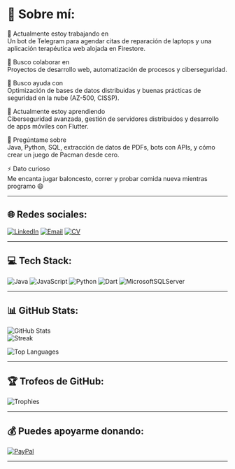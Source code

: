 # 💫 Sobre mí:
🎯 Actualmente estoy trabajando en  
Un bot de Telegram para agendar citas de reparación de laptops y una aplicación terapéutica web alojada en Firestore.  
  
🤝 Busco colaborar en  
Proyectos de desarrollo web, automatización de procesos y ciberseguridad.  
  
🧠 Busco ayuda con  
Optimización de bases de datos distribuidas y buenas prácticas de seguridad en la nube (AZ-500, CISSP).  
  
🌱 Actualmente estoy aprendiendo  
Ciberseguridad avanzada, gestión de servidores distribuidos y desarrollo de apps móviles con Flutter.  
  
💬 Pregúntame sobre  
Java, Python, SQL, extracción de datos de PDFs, bots con APIs, y cómo crear un juego de Pacman desde cero.  
  
⚡ Dato curioso  
Me encanta jugar baloncesto, correr y probar comida nueva mientras programo 😄  

---

## 🌐 Redes sociales:
[![LinkedIn](https://img.shields.io/badge/LinkedIn-%230077B5.svg?logo=linkedin&logoColor=white)](https://linkedin.com/in/StuartPalma) 
[![Email](https://img.shields.io/badge/Email-D14836?logo=gmail&logoColor=white)](mailto:jhou2013x@hotmail.com) 
[![CV](https://img.shields.io/badge/CV-ORANGE)](https://stu8990.github.io/Hoja-de-Vida/)

---

## 💻 Tech Stack:
![Java](https://img.shields.io/badge/java-%23ED8B00.svg?style=for-the-badge&logo=openjdk&logoColor=white) 
![JavaScript](https://img.shields.io/badge/javascript-%23323330.svg?style=for-the-badge&logo=javascript&logoColor=%23F7DF1E) 
![Python](https://img.shields.io/badge/python-3670A0?style=for-the-badge&logo=python&logoColor=ffdd54) 
![Dart](https://img.shields.io/badge/dart-%230175C2.svg?style=for-the-badge&logo=dart&logoColor=white) 
![MicrosoftSQLServer](https://img.shields.io/badge/Microsoft%20SQL%20Server-CC2927?style=for-the-badge&logo=microsoft%20sql%20server&logoColor=white)

---

## 📊 GitHub Stats:
![GitHub Stats](https://github-readme-stats.vercel.app/api?username=StuartPalma&theme=radical&hide_border=false&include_all_commits=false&count_private=false)  
![Streak](https://streak-stats.demolab.com/?user=StuartPalma&theme=radical&hide_border=false)

![Top Languages](https://github-readme-stats.vercel.app/api/top-langs/?username=StuartPalma&theme=radical&hide_border=false&layout=compact)

---

## 🏆 Trofeos de GitHub:
![Trophies](https://github-profile-trophy.vercel.app/?username=StuartPalma&theme=algolia&no-frame=true&margin-w=10)

---

## 💰 Puedes apoyarme donando:
[![PayPal](https://img.shields.io/badge/PayPal-00457C?style=for-the-badge&logo=paypal&logoColor=white)](https://paypal.me/StuartPalma407?country.x=EC&locale.x=es_XC)

---

<!-- Proudly created with GPRM ( https://gprm.itsvg.in ) -->
